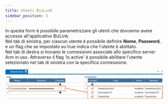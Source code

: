 ```yaml
---
title: Utenti BizLink
sidebar_position: 3
---
```


In questa form è possibile parametrizzare gli utenti che dovranno avere accesso all'applicativo BizLink.  
Nel tab di sinistra, per ciascun utente è possibile definire **Nome**, **Password**, e un flag che se impostato su true indica che l'utente è abilitato.  
Nel tab di destra si trovano le connessioni associate allo specifico server Arm in uso. Attraverso il flag 'Is active' è possibile abilitare l'utente selezionato nel tab di sinistra con la specifica connessione.  

![![](/img/home/connections/bizlink-users1.png)](../../../../../static/images/20241129095329.png)

